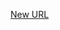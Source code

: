 



[New URL](../file-___home_harshil_Desktop_open-source_palisadoes_talawa_lib_views_after_auth_screens_events_edit_event_page/)


